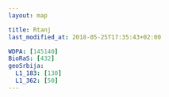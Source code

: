 ```yaml
---
layout: map

title: Rtanj
last_modified_at: 2018-05-25T17:35:43+02:00

WDPA: [145140]
BioRaS: [432]
geoSrbija:
  L1_183: [130]
  L1_362: [50]
---
```

